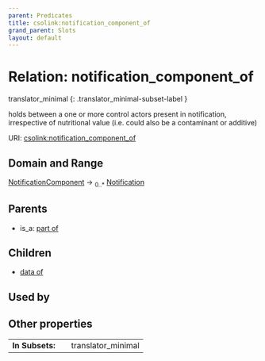 ```yaml
---
parent: Predicates
title: csolink:notification_component_of
grand_parent: Slots
layout: default
---
```


# Relation: notification_component_of

translator_minimal
{: .translator_minimal-subset-label }


holds between a one or more control actors present in notification, irrespective of nutritional value (i.e. could also be a contaminant or additive)

URI: [csolink:notification_component_of](https://w3id.org/csolink/vocab/notification_component_of)

## Domain and Range

[NotificationComponent](NotificationComponent.md) ->  <sub>0..*</sub> [Notification](Notification.md)

## Parents

 *  is_a: [part of](part_of.md)

## Children

 *  [data of](data_of.md)

## Used by


## Other properties

|  |  |  |
| --- | --- | --- |
| **In Subsets:** | | translator_minimal |

